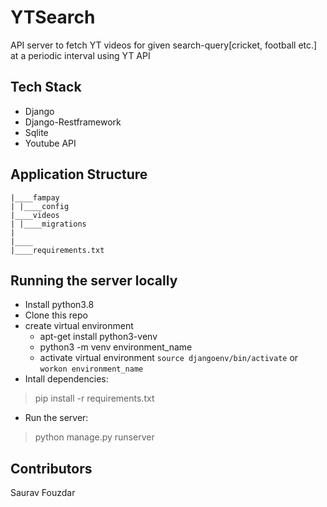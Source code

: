 
# YTSearch

API server to fetch YT videos for given search-query[cricket, football etc.] at a periodic interval using YT API


## Tech Stack

- Django
- Django-Restframework
- Sqlite
- Youtube API

## Application Structure

```
|____fampay
| |____config
|____videos
| |____migrations
|
|____
|____requirements.txt
```
## Running the server locally

 * Install python3.8
 * Clone this repo
 * create virtual environment
   - apt-get install python3-venv  
   - python3 -m venv environment_name
   - activate virtual environment `source djangoenv/bin/activate`   or `workon environment_name`
 * Intall dependencies:
> pip install -r requirements.txt
 * Run the server:
> python manage.py runserver

## Contributors
Saurav Fouzdar

